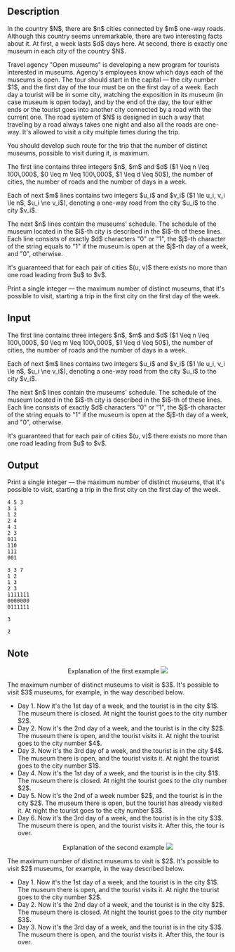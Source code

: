 ## Description

<div><p>In the country $N$, there are $n$ cities connected by $m$ one-way roads. Although this country seems unremarkable, there are two interesting facts about it. At first, a week lasts $d$ days here. At second, there is exactly one museum in each city of the country $N$.</p><p>Travel agency "Open museums" is developing a new program for tourists interested in museums. Agency's employees know which days each of the museums is open. The tour should start in the capital&nbsp;— the city number $1$, and the first day of the tour must be on the first day of a week. Each day a tourist will be in some city, watching the exposition in its museum (in case museum is open today), and by the end of the day, the tour either ends or the tourist goes into another city connected by a road with the current one. The road system of $N$ is designed in such a way that traveling by a road always takes one night and also all the roads are <span class="tex-font-style-bf">one-way</span>. It's allowed to visit a city multiple times during the trip.</p><p>You should develop such route for the trip that the number of <span class="tex-font-style-bf">distinct</span> museums, possible to visit during it, is maximum.</p></div><div class="input-specification"><p>The first line contains three integers $n$, $m$ and $d$ ($1 \leq n \leq 100\,000$, $0 \leq m \leq 100\,000$, $1 \leq d \leq 50$), the number of cities, the number of roads and the number of days in a week.</p><p>Each of next $m$ lines contains two integers $u_i$ and $v_i$ ($1 \le u_i, v_i \le n$, $u_i \ne v_i$), denoting a <span class="tex-font-style-bf">one-way</span> road from the city $u_i$ to the city $v_i$.</p><p>The next $n$ lines contain the museums' schedule. The schedule of the museum located in the $i$-th city is described in the $i$-th of these lines. Each line consists of exactly $d$ characters "<span class="tex-font-style-tt">0</span>" or "<span class="tex-font-style-tt">1</span>", the $j$-th character of the string equals to "<span class="tex-font-style-tt">1</span>" if the museum is open at the $j$-th day of a week, and "<span class="tex-font-style-tt">0</span>", otherwise.</p><p>It's guaranteed that for each pair of cities $(u, v)$ there exists no more than one road leading from $u$ to $v$.</p></div><div class="output-specification"><p>Print a single integer&nbsp;— the maximum number of distinct museums, that it's possible to visit, starting a trip in the first city on the first day of the week.</p></div>

## Input

<p>The first line contains three integers $n$, $m$ and $d$ ($1 \leq n \leq 100\,000$, $0 \leq m \leq 100\,000$, $1 \leq d \leq 50$), the number of cities, the number of roads and the number of days in a week.</p><p>Each of next $m$ lines contains two integers $u_i$ and $v_i$ ($1 \le u_i, v_i \le n$, $u_i \ne v_i$), denoting a <span class="tex-font-style-bf">one-way</span> road from the city $u_i$ to the city $v_i$.</p><p>The next $n$ lines contain the museums' schedule. The schedule of the museum located in the $i$-th city is described in the $i$-th of these lines. Each line consists of exactly $d$ characters "<span class="tex-font-style-tt">0</span>" or "<span class="tex-font-style-tt">1</span>", the $j$-th character of the string equals to "<span class="tex-font-style-tt">1</span>" if the museum is open at the $j$-th day of a week, and "<span class="tex-font-style-tt">0</span>", otherwise.</p><p>It's guaranteed that for each pair of cities $(u, v)$ there exists no more than one road leading from $u$ to $v$.</p>

## Output

<p>Print a single integer&nbsp;— the maximum number of distinct museums, that it's possible to visit, starting a trip in the first city on the first day of the week.</p>





```input1
4 5 3
3 1
1 2
2 4
4 1
2 3
011
110
111
001
```




```input2
3 3 7
1 2
1 3
2 3
1111111
0000000
0111111
```




```output1
3
```




```output2
2
```



## Note

<center> <span class="tex-font-style-bf">Explanation of the first example</span> <img class="tex-graphics" src="file://BnlAIT60.png" style="max-width: 100.0%;max-height: 100.0%;"> </center><p>The maximum number of distinct museums to visit is $3$. It's possible to visit $3$ museums, for example, in the way described below.</p><p> </p><ul> <li> <span class="tex-font-style-bf">Day 1.</span> Now it's the 1st day of a week, and the tourist is in the city $1$. The museum there is closed. At night the tourist goes to the city number $2$.   </li><li> <span class="tex-font-style-bf">Day 2.</span> Now it's the 2nd day of a week, and the tourist is in the city $2$. The museum there is open, and the tourist visits it. At night the tourist goes to the city number $4$.  </li><li> <span class="tex-font-style-bf">Day 3.</span> Now it's the 3rd day of a week, and the tourist is in the city $4$. The museum there is open, and the tourist visits it. At night the tourist goes to the city number $1$.  </li><li> <span class="tex-font-style-bf">Day 4.</span> Now it's the 1st day of a week, and the tourist is in the city $1$. The museum there is closed. At night the tourist goes to the city number $2$.  </li><li> <span class="tex-font-style-bf">Day 5.</span> Now it's the 2nd of a week number $2$, and the tourist is in the city $2$. The museum there is open, but the tourist has already visited it. At night the tourist goes to the city number $3$.  </li><li> <span class="tex-font-style-bf">Day 6.</span> Now it's the 3rd day of a week, and the tourist is in the city $3$. The museum there is open, and the tourist visits it. After this, the tour is over. </li></ul><center> <span class="tex-font-style-bf">Explanation of the second example</span> <img class="tex-graphics" src="file://PreYDMtS.png" style="max-width: 100.0%;max-height: 100.0%;"> </center><p>The maximum number of distinct museums to visit is $2$. It's possible to visit $2$ museums, for example, in the way described below.</p><p> </p><ul> <li> <span class="tex-font-style-bf">Day 1.</span> Now it's the 1st day of a week, and the tourist is in the city $1$. The museum there is open, and the tourist visits it. At night the tourist goes to the city number $2$.  </li><li> <span class="tex-font-style-bf">Day 2.</span> Now it's the 2nd day of a week, and the tourist is in the city $2$. The museum there is closed. At night the tourist goes to the city number $3$.  </li><li> <span class="tex-font-style-bf">Day 3.</span> Now it's the 3rd day of a week, and the tourist is in the city $3$. The museum there is open, and the tourist visits it. After this, the tour is over. </li></ul>
